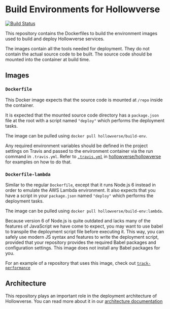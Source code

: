 # Build Environments for Hollowverse

[![Build Status](https://travis-ci.org/hollowverse/build-env.svg?branch=master)](https://travis-ci.org/hollowverse/build-env)

This repository contains the Dockerfiles to build the environment images used to build and deploy Hollowverse services.

The images contain all the tools needed for deployment. They do not contain the actual source code to be built. The source code should be mounted into the container at build time.

## Images

### `Dockerfile`

This Docker image expects that the source code is mounted at `/repo` inside the container.

It is expected that the mounted source code directory has a `package.json` file at the root with a script named `"deploy"` which performs the deployment tasks.

The image can be pulled using `docker pull hollowverse/build-env`.

Any required environment variables should be defined in the project settings on Travis and passed to the environment container via the run command in `.travis.yml`. Refer to [`.travis.yml`](https://github.com/hollowverse/hollowverse/blob/master/.travis.yml) in [hollowverse/hollowverse](https://github.com/hollowverse/hollowverse/) for examples on how to do that.

### `Dockerfile-lambda`

Similar to the regular `Dockerfile`, except that it runs Node.js 6 instead in order to emulate the AWS Lambda environment. It also expects that you have a script in your `package.json` named `"deploy"` which performs the deployment tasks.

The image can be pulled using `docker pull hollowverse/build-env:lambda`.

Because version 6 of Node.js is quite outdated and lacks many of the features of JavaScript we have come to expect, you may want to use babel to transpile the deployment script file before executing it. This way, you can safely use modern JS syntax and features to write the deployment script, provided that your repository provides the required Babel packages and configuration settings. This image does not install any Babel packages for you.

For an example of a repository that uses this image, check out [`track-performance`](https://github.com/hollowverse/track-performance)

## Architecture

This repository plays an important role in the deployment architecture of Hollowverse. You can read more about it in our [architecture documentation](https://github.com/hollowverse/architecture#readme)
